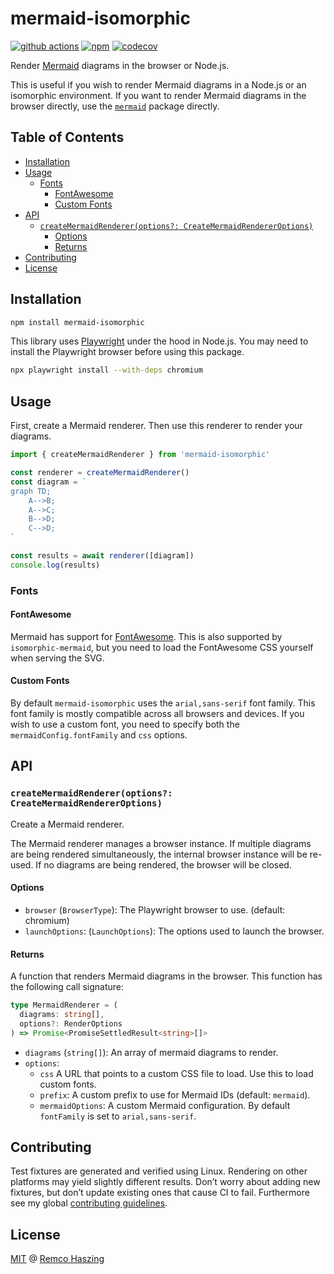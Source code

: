 # mermaid-isomorphic

[![github actions](https://github.com/remcohaszing/mermaid-isomorphic/actions/workflows/ci.yaml/badge.svg)](https://github.com/remcohaszing/mermaid-isomorphic/actions/workflows/ci.yaml)
[![npm](https://img.shields.io/npm/v/mermaid-isomorphic)](https://www.npmjs.com/package/mermaid-isomorphic)
[![codecov](https://codecov.io/gh/remcohaszing/mermaid-isomorphic/branch/main/graph/badge.svg)](https://codecov.io/gh/remcohaszing/mermaid-isomorphic)

Render [Mermaid](https://mermaid.js.org) diagrams in the browser or Node.js.

This is useful if you wish to render Mermaid diagrams in a Node.js or an isomorphic environment. If
you want to render Mermaid diagrams in the browser directly, use the
[`mermaid`](https://www.npmjs.com/package/mermaid) package directly.

## Table of Contents

- [Installation](#installation)
- [Usage](#usage)
  - [Fonts](#fonts)
    - [FontAwesome](#fontawesome)
    - [Custom Fonts](#custom-fonts)
- [API](#api)
  - [`createMermaidRenderer(options?: CreateMermaidRendererOptions)`](#createmermaidrendereroptions-createmermaidrendereroptions)
    - [Options](#options)
    - [Returns](#returns)
- [Contributing](#contributing)
- [License](#license)

## Installation

```sh
npm install mermaid-isomorphic
```

This library uses [Playwright](https://playwright.dev/) under the hood in Node.js. You may need to
install the Playwright browser before using this package.

```sh
npx playwright install --with-deps chromium
```

## Usage

First, create a Mermaid renderer. Then use this renderer to render your diagrams.

```js
import { createMermaidRenderer } from 'mermaid-isomorphic'

const renderer = createMermaidRenderer()
const diagram = `
graph TD;
    A-->B;
    A-->C;
    B-->D;
    C-->D;
`

const results = await renderer([diagram])
console.log(results)
```

### Fonts

#### FontAwesome

Mermaid has support for
[FontAwesome](https://mermaid.js.org/syntax/flowchart.html#basic-support-for-fontawesome). This is
also supported by `isomorphic-mermaid`, but you need to load the FontAwesome CSS yourself when
serving the SVG.

#### Custom Fonts

By default `mermaid-isomorphic` uses the `arial,sans-serif` font family. This font family is mostly
compatible across all browsers and devices. If you wish to use a custom font, you need to specify
both the `mermaidConfig.fontFamily` and `css` options.

## API

### `createMermaidRenderer(options?: CreateMermaidRendererOptions)`

Create a Mermaid renderer.

The Mermaid renderer manages a browser instance. If multiple diagrams are being rendered
simultaneously, the internal browser instance will be re-used. If no diagrams are being rendered,
the browser will be closed.

#### Options

- `browser` (`BrowserType`): The Playwright browser to use. (default: chromium)
- `launchOptions`: (`LaunchOptions`): The options used to launch the browser.

#### Returns

A function that renders Mermaid diagrams in the browser. This function has the following call
signature:

```ts
type MermaidRenderer = (
  diagrams: string[],
  options?: RenderOptions
) => Promise<PromiseSettledResult<string>[]>
```

- `diagrams` (`string[]`): An array of mermaid diagrams to render.
- `options`:
  - `css` A URL that points to a custom CSS file to load. Use this to load custom fonts.
  - `prefix`: A custom prefix to use for Mermaid IDs (default: `mermaid`).
  - `mermaidOptions`: A custom Mermaid configuration. By default `fontFamily` is set to
    `arial,sans-serif`.

## Contributing

Test fixtures are generated and verified using Linux. Rendering on other platforms may yield
slightly different results. Don’t worry about adding new fixtures, but don’t update existing ones
that cause CI to fail. Furthermore see my global
[contributing guidelines](https://github.com/remcohaszing/.github/blob/main/CONTRIBUTING.md).

## License

[MIT](LICENSE.md) @ [Remco Haszing](https://github.com/remcohaszing)
